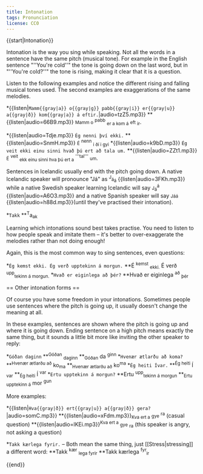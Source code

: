 ```yaml
---
title: Intonation
tags: Pronunciation
license: CC0
---
```


{{start|Intonation}}<level a2/>

Intonation is the way you sing while speaking. Not all the words in a sentence have the same pitch (musical tone). For example in the English sentence "''You're cold''" the tone is going down on the last word, but in "''You're cold?''" the tone is rising, making it clear that it is a question.

Listen to the following examples and notice the different rising and falling musical tones used. The second examples are exaggerations of the same melodies.

*{{listen|`Mamm{{gray|a}} o{{gray|g}} pabb{{gray|i}} er{{gray|u}} a{{gray|ð}} kom{{gray|a}} á eftir.`|audio=tzZ5.mp3}}
**{{listen|audio=66B9.mp3}} <small>Mamm o</small> <sup>pabb</sup> <sub>er a kom á</sub> <small>eft</small> <sub>ir</sub>.

*{{listen|audio=Tdje.mp3}} `Ég nenni því ekki.`
**{{listen|audio=SnmH.mp3}} <small>É</small> <sup>nenn</sup> <sub>i ðí i gyi</sub>
*{{listen|audio=k9bD.mp3}} `Ég veit ekki einu sinni hvað þú ert að tala um.`
**{{listen|audio=ZZt1.mp3}} <small>É</small> <sup>veit</sup> <sub>ekk einu sinni hva þú ert a</sub> <sup>'''tal'''</sup> <small>um</small>.

Sentences in Icelandic usually end with the pitch going down. A native Icelandic speaker will pronounce "Já" as <sup>J</sup><small>á</small><sub>á</sub> {{listen|audio=3FKh.mp3}} while a native Swedish speaker learning Icelandic will say <small>J</small><sub>á</sub><sup>á</sup> {{listen|audio=A6O3.mp3}} and a native Spanish speaker will say <small>Jáá</small> {{listen|audio=h88d.mp3}}(until they've practised their intonation).

*`Takk`
**<sup>T</sup>a<sub>ak</sub>

Learning which intonations sound best takes practise. You need to listen to how people speak and imitate them – it's better to over-exaggerate the melodies rather than not doing enough!

Again, this is the most common way to sing sentences, even questions:

*`Ég kemst ekki. Ég verð upptekinn á morgun.`
**É <sup>kemst</sup> <sub>ekki.</sub> É verð <sup>upp</sup><sub>tekinn á morgun.</sub>
*`Hvað er eiginlega að þér?`
**Hvað er eiginlega <sup>að</sup> <sub>þér</sub>

== Other intonation forms ==
<level a2/>

Of course you have some freedom in your intonations. Sometimes people use sentences where the pitch is going up, it usually doesn't change the meaning at all.

In these examples, sentences are shown where the pitch is going up and where it is going down. Ending sentence on a high pitch means exactly the same thing, but it sounds a little bit more like inviting the other speaker to reply:

*`Góðan daginn`
**<sup>Góðan</sup> <sub>daginn</sub>
**<sub>Góðan</sub> da <sup>ginn</sup>
*`Hvenær ætlarðu að koma?`
**<sup>Hvenær ætlarðu að</sup> ko<sub>ma</sub>
**<sub>Hvenær ætlarðu að</sub> ko<sup>ma</sup>
*`Ég heiti Ívar.`
**<sup>Ég heiti</sup> Í <sub>var</sub>
**<sub>Ég heiti</sub> Í <sup>var</sup>
*`Ertu upptekinn á morgun?`
**Ertu <sup>upp</sup><sub>tekinn á morgun</sub>
**<sub>Ertu upptekinn á</sub> mor <sup>gun</sup>

More examples:

*{{listen|`Hva{{gray|ð}} ert{{gray|u}} a{{gray|ð}} gera?`|audio=somC.mp3}}
**{{listen|audio=xFdm.mp3}}<sub>Kva ert a</sub> <small>gye</small> <sup>ra</sup> (casual question)
**{{listen|audio=lKEi.mp3}}<sup>Kva ert a</sup> <small>gye</small> <sub>ra</sub> (this speaker is angry, not asking a question)

*`Takk kærlega fyrir.` – Both mean the same thing, just [[Stress|stressing]] a different word:
**Takk <sup>kær</sup> <sub>lega fyrir</sub>
**Takk kærlega <sup>fyr</sup><sub>ir</sub>


{{end}}
